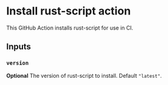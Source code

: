 # Install rust-script action
This GitHub Action installs rust-script for use in CI.

## Inputs

### `version`

**Optional** The version of rust-script to install. Default `"latest"`.
